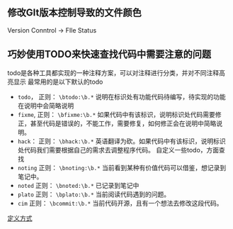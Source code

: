## 修改GIt版本控制导致的文件颜色

Version Conntrol -> FIle Status

## 巧妙使用TODO来快速查找代码中需要注意的问题

todo是各种工具都实现的一种注释方案，可以对注释进行分类，并对不同注释高亮显示
最常用的是以下默认的todo

- `todo`， 正则： `\btodo:\b.*` 说明在标识处有功能代码待编写，待实现的功能在说明中会简略说明
- `fixme`, 正则： `\bfixme:\b.*` 如果代码中有该标识，说明标识处代码需要修正，甚至代码是错误的，不能工作，需要修复，如何修正会在说明中简略说明。
- `hack`： 正则： `\bhack:\b.*` 英语翻译为砍。如果代码中有该标识，说明标识处代码我们需要根据自己的需求去调整程序代码。
  自定义一些todo，方面查找
- `noting` 正则： `\bnoting:\b.*` 当前看到某种有价值代码可以借鉴，想记录到笔记中。
- `noted` 正则： `\bnoted:\b.*` 已记录到笔记中
- `plato` 正则： `\bplato:\b.*` 当前阅读代码遇到的问题。
- `cim` 正则： `\bcommit:\b.*` 当前代码开源，且有一个想法去修改这段代码。

[定义方式](https://blog.csdn.net/cgl125167016/article/details/79028073)



